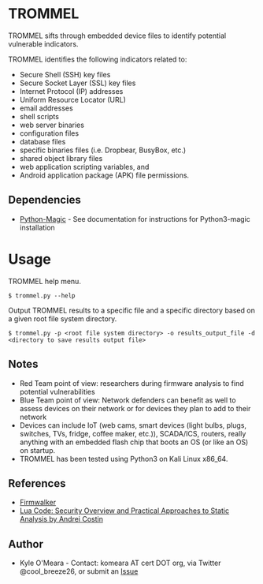 # TROMMEL

TROMMEL sifts through embedded device files to identify potential vulnerable indicators. <br />

TROMMEL identifies the following indicators related to:
* Secure Shell (SSH) key files
* Secure Socket Layer (SSL) key files
* Internet Protocol (IP) addresses
* Uniform Resource Locator (URL)
* email addresses
* shell scripts
* web server binaries
* configuration files
* database files
* specific binaries files (i.e. Dropbear, BusyBox, etc.)
* shared object library files
* web application scripting variables, and
* Android application package (APK) file permissions.

## Dependencies
* [Python-Magic](https://pypi.python.org/pypi/python-magic) - See documentation for instructions for Python3-magic installation

# Usage
TROMMEL help menu.
```
$ trommel.py --help
```
Output TROMMEL results to a specific file and a specific directory based on a given root file system directory.
```
$ trommel.py -p <root file system directory> -o results_output_file -d <directory to save results output file>
```

## Notes
* Red Team point of view: researchers during firmware analysis to find potential vulnerabilities
* Blue Team point of view: Network defenders can benefit as well to assess devices on their network or for devices they plan to add to their network
* Devices can include IoT (web cams, smart devices (light bulbs, plugs, switches, TVs, fridge, coffee maker, etc.)), SCADA/ICS, routers, really anything with an embedded flash chip that boots an OS (or like an OS) on startup.
* TROMMEL has been tested using Python3 on Kali Linux x86_64.

## References
* [Firmwalker](https://github.com/craigz28/firmwalker)
* [Lua Code: Security Overview and Practical Approaches to Static Analysis by Andrei Costin](http://firmware.re/lua/)

## Author
* Kyle O'Meara - Contact: komeara AT cert DOT org, via Twitter @cool_breeze26, or submit an [Issue](https://github.com/CERTCC/trommel/issues)
